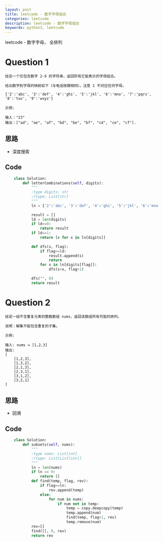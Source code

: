 ```yaml
---
layout: post
title: leetcode - 数字字母组合
categories: leetcode
description: leetcode - 数字字母组合
keywords: python3, leetcode
---
```


leetcode - 数字字母， 全排列

# Question 1

    给定一个仅包含数字 2-9 的字符串，返回所有它能表示的字母组合。

    给出数字到字母的映射如下（与电话按键相同）。注意 1 不对应任何字母。

    {'2':'abc', '3':'def', '4':'ghi', '5':'jkl', '6':'mno', '7':'pqrs', '8':'tuv', '9':'wxyz'}

    示例:

    输入："23"
    输出：["ad", "ae", "af", "bd", "be", "bf", "cd", "ce", "cf"].

## 思路

- 深度搜索

## Code

```python
    class Solution:
        def letterCombinations(self, digits):
            """
            :type digits: str
            :rtype: List[str]
            """
            ln = {'2':'abc', '3':'def', '4':'ghi', '5':'jkl', '6':'mno', '7':'pqrs', '8':'tuv', '9':'wxyz'}
                        
            result = []
            ld = len(digits)
            if ld==0:
                return result
            if ld==1:
                return [x for x in ln[digits]]
            
            def dfs(s, flag):
                if flag>=ld:
                    result.append(s)
                    return
                for x in ln[digits[flag]]:
                    dfs(s+x, flag+1)
                    
            dfs("", 0)
            return result
```

# Question 2 

    给定一组不含重复元素的整数数组 nums，返回该数组所有可能的排列。

    说明：解集不能包含重复的子集。
    
    示例:
    
    输入: nums = [1,2,3]
    输出:
    [
        [1,2,3],
        [1,3,2],
        [2,1,3],
        [2,3,1],
        [3,1,2],
        [3,2,1]
    ]
    
## 思路

- 回溯

## Code

```python
    class Solution:
        def subsets(self, nums):
            """
            :type nums: List[int]
            :rtype: List[List[int]]
            """
            ln = len(nums)
            if ln == 0:
                return []
            def find(temp, flag, rev):
                if flag==ln:
                    rev.append(temp)
                else:
                    for num in nums:
                        if num not in temp:
                            temp = copy.deepcopy(temp)
                            temp.append(num)
                            find(temp, flag+1, rev)
                            temp.remove(num)
            rev=[]
            find([], 0, rev)
            return rev
```
